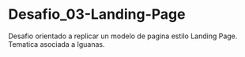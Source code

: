 # Desafio_03-Landing-Page
Desafio orientado a replicar un modelo de pagina estilo Landing Page. Tematica asociada a Iguanas.
